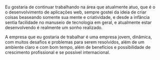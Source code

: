 Eu gostaria de continuar trabalhando na área que atualmente atuo, que é o o desenvolvimento de aplicações web,
sempre gostei da ideia de criar coisas beaseando somente sua mente e criatividade, e desde a infância sentia facilidade
no manuseio de tecnologia em geral, e atualmente estar desenvolvendo é realmente um sonho realizado.

A empresa que eu gostaria de trabalhar é uma empresa jovem, dinâmica, com muitos desafios e problemas para serem 
resolvidos, além de um ambiente claro e com bom tempo, além de benefícios e possibilidade de crescimento profissional
e se possível internacional.
